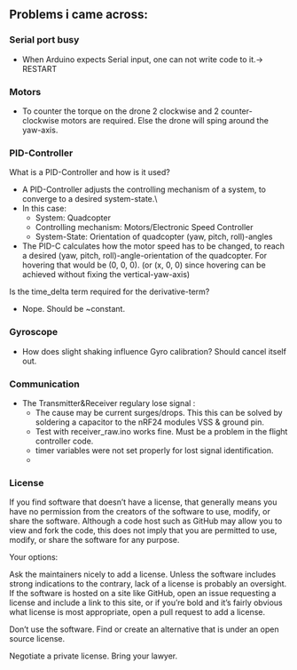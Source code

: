 ## Problems i came across:

### Serial port busy
- When Arduino expects Serial input, one can not write code to it.-> RESTART


### Motors
- To counter the torque on the drone 2 clockwise and 2 counter-clockwise motors are required. Else the drone will sping around the yaw-axis.

### PID-Controller
What is a PID-Controller and how is it used?
- A PID-Controller adjusts the controlling mechanism of a system, to converge to a desired system-state.\
- In this case:
  - System: Quadcopter
  - Controlling mechanism: Motors/Electronic Speed Controller
  - System-State: Orientation of quadcopter (yaw, pitch, roll)-angles
- The PID-C calculates how the motor speed has to be changed, to reach a desired (yaw, pitch, roll)-angle-orientation of the quadcopter. For hovering that would be (0, 0, 0). (or (x, 0, 0) since hovering can be achieved without fixing the vertical-yaw-axis)

Is the time_delta term required for the derivative-term?
- Nope. Should be ~constant.


### Gyroscope
- How does slight shaking influence Gyro calibration?
Should cancel itself out.


### Communication
- The Transmitter&Receiver regulary lose signal : 
  - The cause may be current surges/drops. This this can be solved by soldering a capacitor to the nRF24 modules VSS & ground pin.
  - Test with receiver_raw.ino works fine. Must be a problem in the flight controller code.
  - timer variables were not set properly for lost signal identification.
  - 
### License

If you find software that doesn’t have a license, that generally means you have no permission from the creators of the software to use, modify, or share the software. Although a code host such as GitHub may allow you to view and fork the code, this does not imply that you are permitted to use, modify, or share the software for any purpose.

Your options:

Ask the maintainers nicely to add a license. Unless the software includes strong indications to the contrary, lack of a license is probably an oversight. If the software is hosted on a site like GitHub, open an issue requesting a license and include a link to this site, or if you’re bold and it’s fairly obvious what license is most appropriate, open a pull request to add a license.

Don’t use the software. Find or create an alternative that is under an open source license.

Negotiate a private license. Bring your lawyer.
